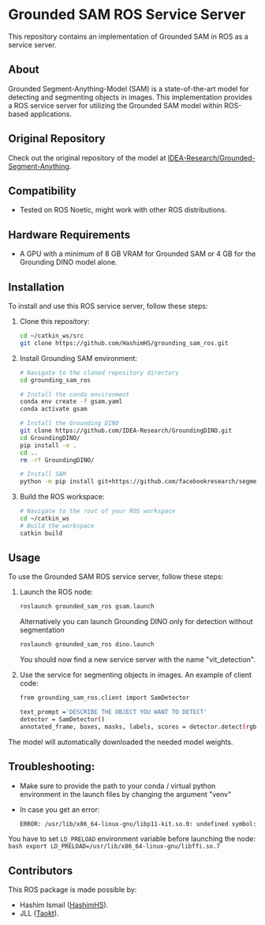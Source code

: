 # Grounded SAM ROS Service Server

This repository contains an implementation of Grounded SAM in ROS as a service server.

## About
Grounded Segment-Anything-Model (SAM) is a state-of-the-art model for detecting and segmenting objects in images. This implementation provides a ROS service server for utilizing the Grounded SAM model within ROS-based applications.

## Original Repository
Check out the original repository of the model at [IDEA-Research/Grounded-Segment-Anything](https://github.com/IDEA-Research/Grounded-Segment-Anything).

## Compatibility
- Tested on ROS Noetic, might work with other ROS distributions.

## Hardware Requirements
- A GPU with a minimum of 8 GB VRAM for Grounded SAM or 4 GB for the Grounding DINO model alone.

## Installation
To install and use this ROS service server, follow these steps:

1. Clone this repository:
    ```bash
    cd ~/catkin_ws/src
    git clone https://github.com/HashimHS/grounding_sam_ros.git
    ```

2. Install Grounding SAM environment:
    ```bash
    # Navigate to the cloned repository directory
    cd grounding_sam_ros
    
    # Install the conda environment
    conda env create -f gsam.yaml
    conda activate gsam
    
    # Install the Grounding DINO
    git clone https://github.com/IDEA-Research/GroundingDINO.git
    cd GroundingDINO/
    pip install -e .
    cd ..
    rm -rf GroundingDINO/
    
    # Install SAM
    python -m pip install git+https://github.com/facebookresearch/segment-anything.git
    ```

3. Build the ROS workspace:
    ```bash
    # Navigate to the root of your ROS workspace
    cd ~/catkin_ws
    # Build the workspace
    catkin build
    ```

## Usage
To use the Grounded SAM ROS service server, follow these steps:

1. Launch the ROS node:
    ```bash
    roslaunch grounded_sam_ros gsam.launch
    ```
    Alternatively you can launch Grounding DINO only for detection without segmentation
    ```bash
    roslaunch grounded_sam_ros dino.launch
    ```
    You should now find a new service server with the name "vit_detection".

2. Use the service for segmenting objects in images. An example of client code:
    ```bash
    from grounding_sam_ros.client import SamDetector

    text_prompt ='DESCRIBE THE OBJECT YOU WANT TO DETECT'
    detector = SamDetector()
    annotated_frame, boxes, masks, labels, scores = detector.detect(rgb_image, text_prompt)
    ```

The model will automatically downloaded the needed model weights.

## Troubleshooting:
- Make sure to provide the path to your conda / virtual python environment in the launch files by changing the argument "venv"

- In case you get an error:
    ```bash
    ERROR: /usr/lib/x86_64-linux-gnu/libp11-kit.so.0: undefined symbol: ffi_type_pointer, version LIBFFI_BASE_7.0
    ```
    
You have to set `LD_PRELOAD` environment variable before launching the node:
    ```bash
    export LD_PRELOAD=/usr/lib/x86_64-linux-gnu/libffi.so.7
    ```
## Contributors
This ROS package is made possible by:
- Hashim Ismail ([HashimHS](https://github.com/HashimHS)).
- JLL ([Taokt](https://github.com/Taokt)).

